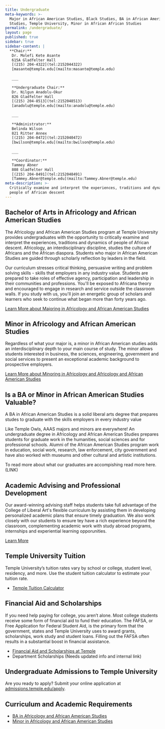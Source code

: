 ```yaml
---
title: Undergraduate
meta-keywords: >-
  Major in African American Studies, Black Studies, BA in African American
  Studies, Temple University, Minor in African African Studies
permalink: /undergraduate/
layout: page
published: true
sidebar: true
sidebar-content: |
  **Chair:**  
   Dr. Molefi Kete Asante  
   615A Gladfelter Hall  
   [(215) 204-4322](tel:2152044322)  
   [masante@temple.edu](mailto:masante@temple.edu)  
   
   ___
   
   **Undergraduate Chair:**  
   Dr. Nilgun Anadolu-Okur  
   826 Gladfelter Hall  
   [(215) 204-8513](tel:2152048513)  
   [anadolu@temple.edu](mailto:anadolu@temple.edu)  
   
   ___
   
   **Administrator:**  
   Belinda Wilson  
   821 Ritter Annex   
   [(215) 204-0472](tel:2152040472)  
   [bwilson@temple.edu](mailto:bwilson@temple.edu)  
   
   ___

   **Coordinator:**  
   Tammey Abner  
   808 Gladfelter Hall    
   [(215) 204-8491](tel:2152048491)   
   [Tammey.Abner@temple.edu](mailto:Tammey.Abner@temple.edu)
meta-description: >-
  Critically examine and interpret the experiences, traditions and dynamics of
  people of African descent
---
```


## Bachelor of Arts in Africology and African American Studies

The Africology and African American Studies program at Temple University provides undergraduates with the opportunity to critically examine and interpret the experiences, traditions and dynamics of people of African descent. Africology, an interdisciplinary discipline, studies the culture of Africans and the African diaspora. Students who major in African American Studies are guided through scholarly reflection by leaders in the field. 

Our curriculum stresses critical thinking, persuasive writing and problem solving skills - skills that employers in any industry value. Students are prepared to take roles of effective agency, participation and leadership in their communities and professions.  You'll be exposed to Africana theory and encouraged to engage in research and service outside the classroom walls. If you study with us, you'll join an energetic group of scholars and learners who seek to continue what began more than forty years ago.

[Learn More about Majoring in Africology and African American Studies](http://bulletin.temple.edu/undergraduate/liberal-arts/africology-african-american-studies/ba-africology-african-american-studies/)

## Minor in Africology and African American Studies

Regardless of what your major is, a minor in African American studies adds an interdisciplinary depth to your main course of study. The minor allows students interested in business, the sciences, engineering, government and social services to present an exceptional academic background to prospective employers.

[Learn More about Minoring in Africology and Africology and African American Studies](http://bulletin.temple.edu/undergraduate/liberal-arts/africology-african-american-studies/minor-africology-african-american-studies/)

## Is a BA or Minor in African American Studies Valuable?

A BA in African American Studies is a solid liberal arts degree that prepares studes to graduate with the skills employers in every industry value

Like Temple Owls, AAAS majors and minors are everywhere! An undergraduate degree in Africology and African American Studies prepares students for graduate work in the humanities, social sciences and for professional schools. Alumni of the African American Studies program work in education, social work, research, law enforcement, city government and have also worked with museums and other cultural and artistic institutions.

To read more about what our graduates are accompishing read more here. (LINK)

## Academic Advising and Professional Development

Our award-winning advising staff helps students take full advantage of the College of Liberal Art's flexible curriculum by assisting them in developing personalized academic plans that ensure timely graduation. We also work closely with our students to ensure tey have a rich experience beyond the classroom, complementing academic work with study abroad programs, internships and experiential learning opporunities. 

[Learn More](https://liberalarts.temple.edu/advising)

## Temple University Tuition

Temple University’s tuition rates vary by school or college, student level, residency, and more. Use the student tuition calculator to estimate your tuition rate.

- [Temple Tuition Calculator](https://bursar.temple.edu/tuition-and-fees/tuition-rates)

## Financial Aid and Scholarships

If you need help paying for college, you aren’t alone. Most college students receive some form of financial aid to fund their education. The FAFSA, or Free Application for Federal Student Aid, is the primary form that the government, states and Temple University uses to award grants, scholarships, work study and student loans. Filling out the FAFSA often results in a substantial boost in financial assistance. 

- [Financial Aid and Scholarships at Temple](https://sfs.temple.edu/financial-aid-types)
- Department Scholarships (Needs updated info and internal link)

## Undergraduate Admissions to Temple University

Are you ready to apply? Submit your online application at [admissions.temple.edu/apply](http://admissions.temple.edu/apply).

## Curriculum and Academic Requirements

- [BA in Africology and African American Studies](http://bulletin.temple.edu/undergraduate/liberal-arts/africology-african-american-studies/ba-africology-african-american-studies/)
- [Minor in Africology and African American Studies](http://bulletin.temple.edu/undergraduate/liberal-arts/africology-african-american-studies/minor-africology-african-american-studies/)
